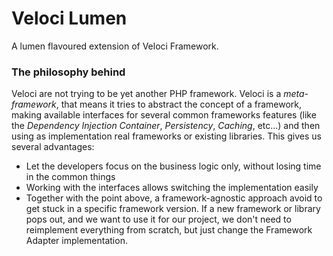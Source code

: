 # Veloci Lumen
A lumen flavoured extension of Veloci Framework.

### The philosophy behind
Veloci are not trying to be yet another PHP framework. Veloci is a *meta-framework*,
that means it tries to abstract the concept of a framework, making available interfaces for several common frameworks features (like the *Dependency Injection Container*, *Persistency*, *Caching*, etc...) and then using as implementation real frameworks or existing libraries. This gives us several advantages:

* Let the developers focus on the business logic only, without losing time in the common things
* Working with the interfaces allows switching the implementation easily
* Together with the point above, a framework-agnostic approach avoid to get stuck in a specific framework version. If a new framework or library pops out, and we want to use it for our project, we don't need to reimplement everything from scratch, but just change the Framework Adapter implementation.
